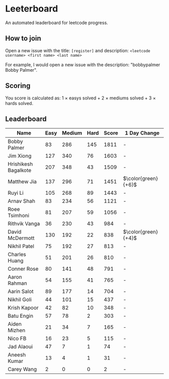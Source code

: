 # Leeterboard

An automated leaderboard for leetcode progress.

## How to join

Open a new issue with the title: `[register]` and description:
`<leetcode username> <first name> <last name>`

For example, I would open a new issue with the description: "bobbypalmer Bobby Palmer".

## Scoring

You score is calculated as:
1 $\times$ easys solved + 2 $\times$ mediums solved + 3 $\times$ hards solved.

## Leaderboard
| Name | Easy | Medium | Hard | Score | 1 Day Change |
| --- | --- | --- | --- | --- | --- |
| Bobby Palmer | 83 | 286 | 145 | 1811 | - |
| Jim Xiong | 127 | 340 | 76 | 1603 | - |
| Hrishikesh Bagalkote | 207 | 348 | 43 | 1509 | - |
| Matthew Jia | 137 | 296 | 71 | 1451 | $\color{green}{+6}$ |
| Ruyi Li | 105 | 268 | 89 | 1443 | - |
| Arnav Shah | 83 | 234 | 56 | 1121 | - |
| Roee Tsimhoni | 81 | 207 | 59 | 1056 | - |
| Rithvik Vanga | 36 | 230 | 43 | 984 | - |
| David McDermott | 130 | 192 | 22 | 838 | $\color{green}{+4}$ |
| Nikhil Patel | 75 | 192 | 27 | 813 | - |
| Charles Huang | 51 | 201 | 26 | 810 | - |
| Conner Rose | 80 | 141 | 48 | 791 | - |
| Aaron Rahman | 54 | 155 | 41 | 765 | - |
| Aarin Salot | 89 | 177 | 14 | 704 | - |
| Nikhil Goli | 44 | 101 | 15 | 437 | - |
| Krish Kapoor | 42 | 82 | 10 | 348 | - |
| Batu Engin | 57 | 78 | 2 | 303 | - |
| Aiden Mizhen | 21 | 34 | 7 | 165 | - |
| Nico FB | 16 | 23 | 5 | 115 | - |
| Jad Alaoui | 47 | 7 | 1 | 74 | - |
| Aneesh Kumar | 13 | 4 | 1 | 31 | - |
| Carey Wang | 2 | 0 | 0 | 2 | - |
